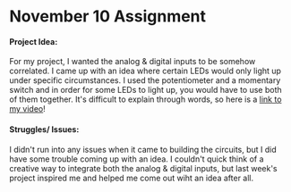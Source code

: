 # November 10 Assignment

#### Project Idea:

For my project, I wanted the analog & digital inputs to be somehow correlated. I came up with an idea where certain LEDs would only light up under specific circumstances. I used the potentiometer and a momentary switch and in order for some LEDs to light up, you would have to use both of them together. It's difficult to explain through words, so here is a [link to my video](https://drive.google.com/file/d/1jz5Vnds3Pdv6iFgkKXvAKkWOIPiCD8q_/view?usp=sharing)!



#### Struggles/ Issues:

I didn't run into any issues when it came to building the circuits, but I did have some trouble coming up with an idea. I couldn't quick think of a creative way to integrate both the analog & digital inputs, but last week's project inspired me and helped me come out wiht an idea after all. 
